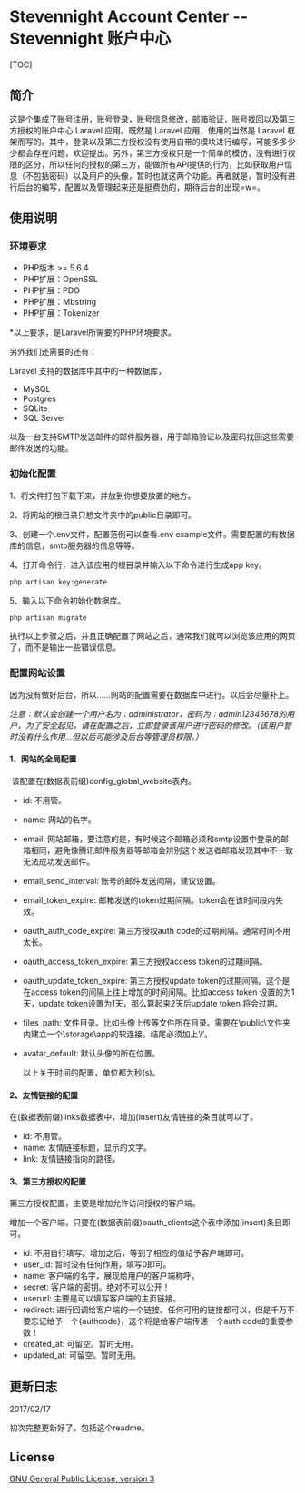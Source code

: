 # Stevennight Account Center -- Stevennight 账户中心

[TOC]

## 简介

​	这是个集成了账号注册，账号登录，账号信息修改，邮箱验证，账号找回以及第三方授权的账户中心 Laravel 应用。既然是 Laravel 应用，使用的当然是 Laravel 框架而写的。其中，登录以及第三方授权没有使用自带的模块进行编写，可能多多少少都会存在问题，欢迎提出。另外，第三方授权只是一个简单的模仿，没有进行权限的区分，所以任何的授权的第三方，能做所有API提供的行为，比如获取用户信息（不包括密码）以及用户的头像，暂时也就这两个功能。再者就是，暂时没有进行后台的编写，配置以及管理起来还是挺费劲的，期待后台的出现=w=。

## 使用说明

### 环境要求

- PHP版本 >= 5.6.4
- PHP扩展：OpenSSL
- PHP扩展：PDO
- PHP扩展：Mbstring
- PHP扩展：Tokenizer

*以上要求，是Laravel所需要的PHP环境要求。

另外我们还需要的还有：

Laravel 支持的数据库中其中的一种数据库，

- MySQL
- Postgres
- SQLite
- SQL Server

以及一台支持SMTP发送邮件的邮件服务器，用于邮箱验证以及密码找回这些需要邮件发送的功能。

### 初始化配置

1、将文件打包下载下来，并放到你想要放置的地方。

2、将网站的根目录只想文件夹中的public目录即可。

3、创建一个.env文件，配置范例可以查看.env example文件。需要配置的有数据库的信息，smtp服务器的信息等等。

4、打开命令行，进入该应用的根目录并输入以下命令进行生成app key。

```cmd
php artisan key:generate
```

5、输入以下命令初始化数据库。

```cmd
php artisan migrate
```

执行以上步骤之后，并且正确配置了网站之后，通常我们就可以浏览该应用的网页了，而不是输出一些错误信息。

### 配置网站设置

因为没有做好后台，所以……网站的配置需要在数据库中进行。以后会尽量补上。

*注意：默认会创建一个用户名为：administrator，密码为：admin12345678的用户，为了安全起见，请在配置之后，立即登录该用户进行密码的修改。（该用户暂时没有什么作用…但以后可能涉及后台等管理员权限。）*

#### 1、网站的全局配置

​	该配置在(数据表前缀)config_global_website表内。

- id: 不用管。

- name: 网站的名字。

- email: 网站邮箱，要注意的是，有时候这个邮箱必须和smtp设置中登录的邮箱相同，避免像腾讯邮件服务器等邮箱会辨别这个发送者邮箱发现其中不一致无法成功发送邮件。

- email_send_interval: 账号的邮件发送间隔，建议设置。

- email_token_expire: 邮箱发送的token过期间隔。token会在该时间段内失效。

- oauth_auth_code_expire: 第三方授权auth code的过期间隔。通常时间不用太长。

- oauth_access_token_expire: 第三方授权access token的过期间隔。

- oauth_update_token_expire: 第三方授权update token的过期间隔。这个是在access token的间隔上往上增加的时间间隔。比如access token 设置的为1天，update token设置为1天，那么算起来2天后update token 将会过期。

- files_path: 文件目录。比如头像上传等文件所在目录。需要在\public\文件夹内建立一个\storage\app的软连接。结尾必须加上‘/’。

- avatar_default: 默认头像的所在位置。

  以上关于时间的配置，单位都为秒(s)。

#### 2、友情链接的配置

在(数据表前缀)links数据表中，增加(insert)友情链接的条目就可以了。

- id: 不用管。
- name: 友情链接标题，显示的文字。
- link: 友情链接指向的路径。

#### 3、第三方授权的配置

第三方授权配置，主要是增加允许访问授权的客户端。

增加一个客户端，只要在(数据表前缀)oauth_clients这个表中添加(insert)条目即可。

- id: 不用自行填写。增加之后，等到了相应的值给予客户端即可。
- user_id: 暂时没有任何作用，填写0即可。
- name: 客户端的名字，展现给用户的客户端称呼。
- secret: 客户端的密钥。绝对不可以公开！
- userurl: 主要是可以填写客户端的主页链接。
- redirect: 进行回调给客户端的一个链接。任何可用的链接都可以，但是千万不要忘记给予一个{authcode}，这个将是给客户端传递一个auth code的重要参数！
- created_at: 可留空。暂时无用。
- updated_at: 可留空。暂时无用。



## 更新日志

2017/02/17

初次完整更新好了。包括这个readme。

## License

[GNU General Public License, version 3](license)